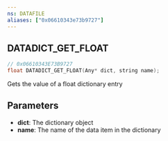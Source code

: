 ```yaml
---
ns: DATAFILE
aliases: ["0x06610343e73b9727"]
---
```

## DATADICT_GET_FLOAT

```c
// 0x06610343E73B9727
float DATADICT_GET_FLOAT(Any* dict, string name);
```

Gets the value of a float dictionary entry


## Parameters
* **dict**: The dictionary object
* **name**: The name of the data item in the dictionary
